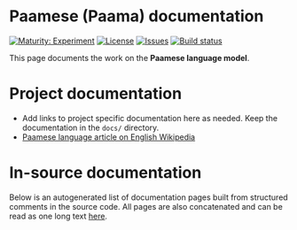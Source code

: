 # Paamese (Paama) documentation

[![Maturity: Experiment](https://img.shields.io/badge/Maturity-Experiment-black.svg)](https://giellalt.github.io/MaturityClassification.html)
[![License](https://img.shields.io/github/license/giellalt/lang-pma)](https://github.com/giellalt/lang-pma/blob/main/LICENSE)
[![Issues](https://img.shields.io/github/issues/giellalt/lang-pma)](https://github.com/giellalt/lang-pma/issues)
[![Build status](https://github.com/giellalt/lang-pma/workflows/Speller%20CI+CD/badge.svg)](https://github.com/giellalt/lang-pma/actions)

This page documents the work on the **Paamese language model**. 

# Project documentation

* Add links to project specific documentation here as needed. Keep the documentation in the `docs/` directory.
* [Paamese language article on English Wikipedia](https://en.wikipedia.org/wiki/Paamese_language)


# In-source documentation

Below is an autogenerated list of documentation pages built from structured comments in the source code. All pages are also concatenated and can be read as one long text [here](pma.md).
